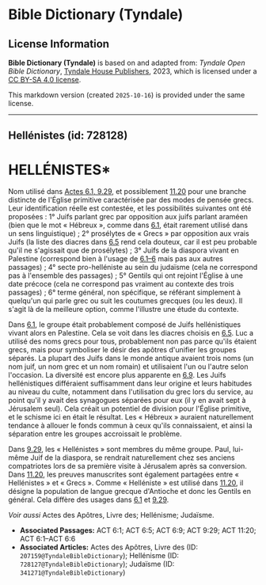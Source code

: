 # Bible Dictionary (Tyndale)

## License Information

**Bible Dictionary (Tyndale)** is based on and adapted from: _Tyndale Open Bible Dictionary_, [Tyndale House Publishers](https://tyndaleopenresources.com/), 2023, which is licensed under a [CC BY-SA 4.0 license](https://creativecommons.org/licenses/by-sa/4.0/legalcode.en).

This markdown version (created `2025-10-16`) is provided under the same license.



--------------------------------

## Hellénistes (id: 728128)

HELLÉNISTES\*
=============

Nom utilisé dans [Actes 6\.1, 9\.29](https://ref.ly/Acts6:1,Acts6:9), et possiblement [11\.20](https://ref.ly/Acts11:20) pour une branche distincte de l'Église primitive caractérisée par des modes de pensée grecs. Leur identification réelle est contestée, et les possibilités suivantes ont été proposées : 1° Juifs parlant grec par opposition aux juifs parlant araméen (bien que le mot « Hébreux », comme dans [6\.1](https://ref.ly/Acts6:1), était rarement utilisé dans un sens linguistique) ; 2° prosélytes de « Grecs » par opposition aux vrais Juifs (la liste des diacres dans [6\.5](https://ref.ly/Acts6:5) rend cela douteux, car il est peu probable qu'il ne s'agissait que de prosélytes) ; 3° Juifs de la diaspora vivant en Palestine (correspond bien à l'usage de [6\.1–6](https://ref.ly/Acts6:1-Acts6:6) mais pas aux autres passages) ; 4° secte pro\-helléniste au sein du judaïsme (cela ne correspond pas à l'ensemble des passages) ; 5° Gentils qui ont rejoint l'Église à une date précoce (cela ne correspond pas vraiment au contexte des trois passages) ; 6° terme général, non spécifique, se référant simplement à quelqu'un qui parle grec ou suit les coutumes grecques (ou les deux). Il s'agit là de la meilleure option, comme l'illustre une étude du contexte.

Dans [6\.1](https://ref.ly/Acts6:1), le groupe était probablement composé de Juifs hellénistiques vivant alors en Palestine. Cela se voit dans les diacres choisis en [6\.5](https://ref.ly/Acts6:5). Luc a utilisé des noms grecs pour tous, probablement non pas parce qu'ils étaient grecs, mais pour symboliser le désir des apôtres d'unifier les groupes séparés. La plupart des Juifs dans le monde antique avaient trois noms (un nom juif, un nom grec et un nom romain) et utilisaient l'un ou l'autre selon l'occasion. La diversité est encore plus apparente en [6\.9](https://ref.ly/Acts6:9). Les Juifs hellénistiques différaient suffisamment dans leur origine et leurs habitudes au niveau du culte, notamment dans l'utilisation du grec lors du service, au point qu'il y avait des synagogues séparées pour eux (il y en avait sept à Jérusalem seul). Cela créait un potentiel de division pour l'Église primitive, et le schisme ici en était le résultat. Les « Hébreux » auraient naturellement tendance à allouer le fonds commun à ceux qu'ils connaissaient, et ainsi la séparation entre les groupes accroissait le problème.

Dans [9\.29](https://ref.ly/Acts9:29), les « Hellénistes » sont membres du même groupe. Paul, lui\-même Juif de la diaspora, se rendrait naturellement chez ses anciens compatriotes lors de sa première visite à Jérusalem après sa conversion. Dans [11\.20](https://ref.ly/Acts11:20), les preuves manuscrites sont également partagées entre « Hellénistes » et « Grecs ». Comme « Helléniste » est utilisé dans [11\.20](https://ref.ly/Acts11:20), il désigne la population de langue grecque d'Antioche et donc les Gentils en général. Cela diffère des usages dans [6\.1](https://ref.ly/Acts6:1) et [9\.29](https://ref.ly/Acts9:29).

*Voir aussi* Actes des Apôtres, Livre des; Hellénisme; Judaïsme.

* **Associated Passages:** ACT 6:1; ACT 6:5; ACT 6:9; ACT 9:29; ACT 11:20; ACT 6:1–ACT 6:6
* **Associated Articles:** Actes des Apôtres, Livre des (ID: `207159@TyndaleBibleDictionary`); Hellénisme (ID: `728127@TyndaleBibleDictionary`); Judaïsme (ID: `341271@TyndaleBibleDictionary`)

